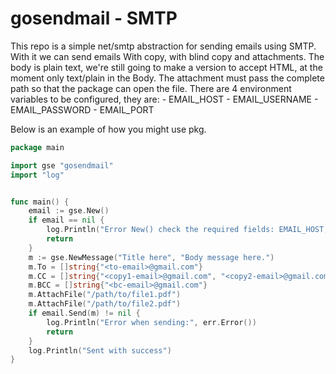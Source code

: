 # gosendmail - SMTP

This repo is a simple net/smtp abstraction for sending emails using SMTP.
With it we can send emails With copy, with blind copy and attachments.
The body is plain text, we're still going to make a version to accept HTML, at the moment only text/plain in the Body.
The attachment must pass the complete path so that the package can open the file.
There are 4 environment variables to be configured, they are:
	- EMAIL_HOST
	- EMAIL_USERNAME
	- EMAIL_PASSWORD
	- EMAIL_PORT

Below is an example of how you might use pkg.

```go
package main

import gse "gosendmail" 
import "log" 


func main() {
 	email := gse.New()
 	if email == nil {
 		log.Println("Error New() check the required fields: EMAIL_HOST,EMAiL_USERNAME,EMAIL_PASSWORD,EMAIL_PORT")
 		return
 	}
 	m := gse.NewMessage("Title here", "Body message here.")
 	m.To = []string{"<to-email>@gmail.com"}
 	m.CC = []string{"<copy1-email>@gmail.com", "<copy2-email>@gmail.com"}
 	m.BCC = []string{"<bc-email>@gmail.com"}
 	m.AttachFile("/path/to/file1.pdf")
 	m.AttachFile("/path/to/file2.pdf")
 	if email.Send(m) != nil {
 		log.Println("Error when sending:", err.Error())
 		return
 	}
 	log.Println("Sent with success")
}

```
